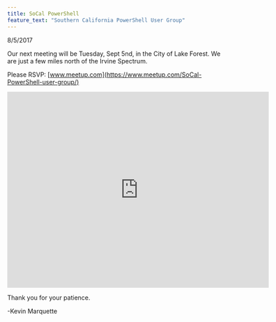 ```yaml
---
title: SoCal PowerShell
feature_text: "Southern California PowerShell User Group"
---
```


8/5/2017

Our next meeting will be Tuesday, Sept 5nd, in the City of Lake Forest.
We are just a few miles north of the Irvine Spectrum.

Please RSVP: [www.meetup.com](https://www.meetup.com/SoCal-PowerShell-user-group/)

<iframe src="https://www.google.com/maps/embed?pb=!1m18!1m12!1m3!1d3320.7214367156944!2d-117.68795628479515!3d33.66437908071324!2m3!1f0!2f0!3f0!3m2!1i1024!2i768!4f13.1!3m3!1m2!1s0x80dce9d15c5eea4f%3A0x679571fc3228f616!2s25500+Commercentre+Dr%2C+Lake+Forest%2C+CA+92630!5e0!3m2!1sen!2sus!4v1499625536391" width="600" height="450" frameborder="0" style="border:0" allowfullscreen></iframe>

Thank you for your patience.

-Kevin Marquette
